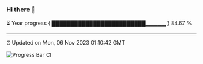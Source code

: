 ### Hi there 👋

⏳ Year progress { █████████████████████████▁▁▁▁▁ } 84.67 %

---

⏰ Updated on Mon, 06 Nov 2023 01:10:42 GMT

![Progress Bar CI](https://github.com/liununu/liununu/workflows/Progress%20Bar%20CI/badge.svg)
